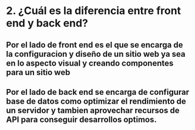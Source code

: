 # 2. ¿Cuál es la diferencia entre front end y back end?

## Por el lado de front end es el que se encarga de la configuracion y diseño de un sitio web ya sea en lo aspecto visual y creando componentes para un sitio web

## Por el lado de back end se encarga de configurar base de datos como optimizar el rendimiento de un servidor y tambien aprovechar recursos de API para conseguir desarrollos optimos.
